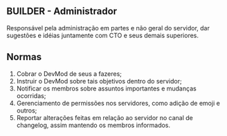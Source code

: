 ## BUILDER - Administrador

Responsável pela administração em partes e não geral do servidor, dar sugestões e idéias juntamente com CTO e seus demais superiores.

## Normas

<ol>
  <li>Cobrar o DevMod de seus a fazeres;</li>
  <li>Instruir o DevMod sobre tais objetivos dentro do servidor;</li>
  <li>Notificar os membros sobre assuntos importantes e mudanças ocorridas;</li>
  <li>Gerenciamento de permissões nos servidores, como adição de emoji e outros;</li>
  <li>Reportar alterações feitas em relação ao servidor no canal de changelog, assim mantendo os membros informados.</li>
</ol>

